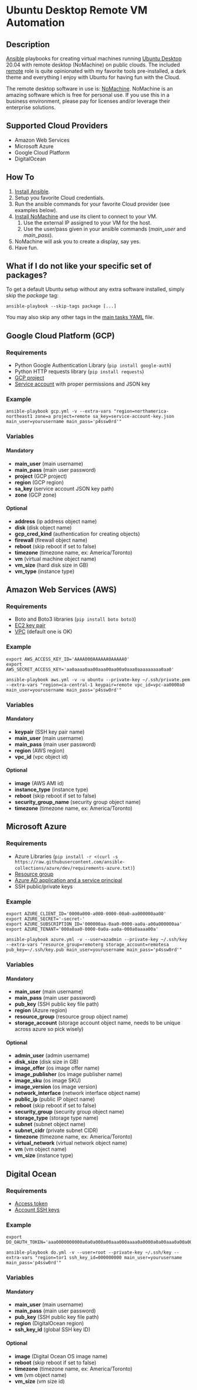 # Ubuntu Desktop Remote VM Automation

## Description

[Ansible](https://www.ansible.com/) playbooks for creating virtual machines running
[Ubuntu Desktop](https://ubuntu.com/download/desktop) 20.04 with remote desktop (NoMachine) on public clouds.
The included [remote](roles/remote/tasks/main.yml) role is quite opinionated with my favorite tools pre-installed,
a dark theme and everything I enjoy with Ubuntu for having fun with the Cloud.

The remote desktop software in use is: [NoMachine](https://www.nomachine.com/). NoMachine is an amazing
software which is free for personal use.
If you use this in a business environment, please pay for licenses and/or leverage their enterprise solutions. 

## Supported Cloud Providers

- Amazon Web Services
- Microsoft Azure
- Google Cloud Platform
- DigitalOcean

## How To

1. [Install Ansible](https://docs.ansible.com/ansible/latest/installation_guide/intro_installation.html).
2. Setup you favorite Cloud credentials.
3. Run the ansible commands for your favorite Cloud provider (see examples below).
4. [Install NoMachine](https://www.nomachine.com/download) and use its client to connect to your VM.
    1. Use the external IP assigned to your VM for the host.
    2. Use the user/pass given in your ansible commands (_main_user_ and _main_pass_).
5. NoMachine will ask you to create a display, say yes.
6. Have fun.

## What if I do not like your specific set of packages?

To get a default Ubuntu setup without any extra software installed, simply skip the _package_ tag:
```
ansible-playbook --skip-tags package [...]
```

You may also skip any other tags in the [main tasks YAML](roles/remote/tasks/main.yml) file. 

## Google Cloud Platform (GCP)

### Requirements

- Python Google Authentication Library (`pip install google-auth`)
- Python HTTP requests library (`pip install requests`)
- [GCP project](https://cloud.google.com/resource-manager/docs/creating-managing-projects)
- [Service account](https://cloud.google.com/iam/docs/creating-managing-service-accounts) with proper permissions and JSON key 

### Example
```
ansible-playbook gcp.yml -v --extra-vars "region=northamerica-northeast1 zone=a project=remote sa_key=service-account-key.json main_user=yourusername main_pass='p4ssw0rd'"
```

### Variables

#### Mandatory

- **main_user** (main username)
- **main_pass** (main user password)
- **project** (GCP project)
- **region** (GCP region) 
- **sa_key** (service account JSON key path)
- **zone** (GCP zone)

#### Optional

- **address** (ip address object name)
- **disk** (disk object name)
- **gcp_cred_kind** (authentication for creating objects)
- **firewall** (firewall object name)
- **reboot** (skip reboot if set to false)  
- **timezone** (timezone name, ex: America/Toronto)  
- **vm** (virtual machine object name)
- **vm_size** (hard disk size in GB)
- **vm_type** (instance type)

## Amazon Web Services (AWS)

### Requirements

- Boto and Boto3 libraries (`pip install boto boto3`)
- [EC2 key pair](https://docs.aws.amazon.com/AWSEC2/latest/UserGuide/ec2-key-pairs.html#prepare-key-pair)
- [VPC](https://docs.aws.amazon.com/vpc/latest/userguide/default-vpc.html) (default one is OK)

### Example
```
export AWS_ACCESS_KEY_ID='AAAA000AAAAAA0AAAAA0'
export AWS_SECRET_ACCESS_KEY='aa0aaaa0aa00aaa00aa00a0aaa0aaaaaaaaa0aa0'

ansible-playbook aws.yml -v -u ubuntu --private-key ~/.ssh/private.pem --extra-vars "region=ca-central-1 keypair=remote vpc_id=vpc-aa0000a0 main_user=yourusername main_pass='p4ssw0rd'"
```

### Variables

#### Mandatory

- **keypair** (SSH key pair name)
- **main_user** (main username)
- **main_pass** (main user password)
- **region** (AWS region)
- **vpc_id** (vpc object id)


#### Optional

- **image** (AWS AMI id)
- **instance_type** (instance type)
- **reboot** (skip reboot if set to false)
- **security_group_name** (security group object name)
- **timezone** (timezone name, ex: America/Toronto)

## Microsoft Azure

### Requirements

- Azure Libraries (`pip install -r <(curl -s https://raw.githubusercontent.com/ansible-collections/azure/dev/requirements-azure.txt)`)
- [Resource group](https://docs.microsoft.com/en-us/azure/azure-resource-manager/management/manage-resource-groups-portal#create-resource-groups)
- [Azure AD application and a service principal](https://docs.microsoft.com/en-us/azure/active-directory/develop/howto-create-service-principal-portal#register-an-application-with-azure-ad-and-create-a-service-principal)
- SSH public/private keys

### Example
```
export AZURE_CLIENT_ID='0000a000-a000-0000-00a0-aa000000aa00'
export AZURE_SECRET='-secret-'
export AZURE_SUBSCRIPTION_ID='000000aa-0aa0-0000-aa0a-a00a000000aa'
export AZURE_TENANT='000a0aa0-0000-0a0a-aa0a-000a0aaaa00a'

ansible-playbook azure.yml -v --user=azadmin --private-key ~/.ssh/key --extra-vars "resource_group=remoterg storage_account=remotesa pub_key=~/.ssh/key.pub main_user=yourusername main_pass='p4ssw0rd'"
```

### Variables

#### Mandatory

- **main_user** (main username)
- **main_pass** (main user password)
- **pub_key** (SSH public key file path)
- **region** (Azure region)
- **resource_group** (resource group object name)
- **storage_account** (storage account object name, needs to be unique across azure so pick wisely)

#### Optional

- **admin_user** (admin username)
- **disk_size** (disk size in GB)
- **image_offer** (os image offer name)
- **image_publisher** (os image publisher name)
- **image_sku** (os image SKU)
- **image_version** (os image version)
- **network_interface** (network interface object name)
- **public_ip** (public IP object name)
- **reboot** (skip reboot if set to false)  
- **security_group** (security group object name)
- **storage_type** (storage type name)
- **subnet** (subnet object name)
- **subnet_cidr** (private subnet CIDR)
- **timezone** (timezone name, ex: America/Toronto)
- **virtual_network** (virtual network object name)
- **vm** (vm object name)
- **vm_size** (instance type)


## Digital Ocean

### Requirements

- [Access token](https://www.digitalocean.com/docs/apis-clis/api/create-personal-access-token/)
- [Account SSH keys](https://www.digitalocean.com/docs/droplets/how-to/add-ssh-keys/to-account/)


### Example
```
export DO_OAUTH_TOKEN='aaa0000000000a0a0a000a00aaa000aaaa0a0000a0a00aaa0a00a0000a000aaa'

ansible-playbook do.yml -v --user=root --private-key ~/.ssh/key --extra-vars "region=tor1 ssh_key_id=000000000 main_user=yourusername main_pass='p4ssw0rd'"
```

### Variables

#### Mandatory

- **main_user** (main username)
- **main_pass** (main user password)
- **pub_key** (SSH public key file path)
- **region** (DigitalOcean region)
- **ssh_key_id** (global SSH key ID)

#### Optional

- **image** (Digital Ocean OS image name)
- **reboot** (skip reboot if set to false)  
- **timezone** (timezone name, ex: America/Toronto)
- **vm** (vm object name)
- **vm_size** (vm size id)
